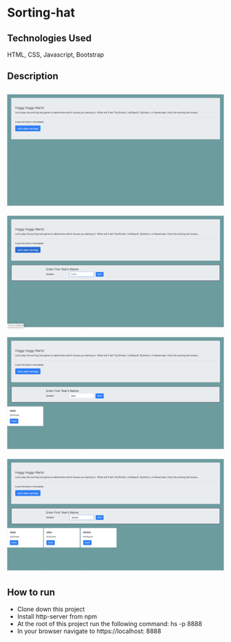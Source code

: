 # Sorting-hat

## Technologies Used
HTML, CSS, Javascript, Bootstrap

## Description 


##
![screenshot 1](https://github.com/denzelb5/sorting-hat/blob/master/screenshots/sorting-hat1.png?raw=true)

![screenshot 2](https://github.com/denzelb5/sorting-hat/blob/master/screenshots/sorting-hat2.png?raw=true)

![screenshot 3](https://github.com/denzelb5/sorting-hat/blob/master/screenshots/sorting-hat3.png?raw=true)

![screenshot 4](https://github.com/denzelb5/sorting-hat/blob/master/screenshots/sorting-hat4.png?raw=true)


## How to run
* Clone down this project
* Install http-server from npm
* At the root of this project run the following command: hs -p 8888
* In your browser navigate to https://localhost: 8888